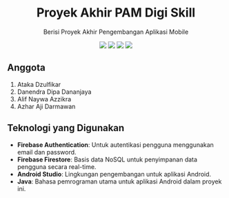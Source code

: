 <h1 align="center">Proyek Akhir PAM Digi Skill</h1>
<p align="center">Berisi Proyek Akhir Pengembangan Aplikasi Mobile</p>

<div align="center">
    <img src="https://img.shields.io/badge/Android-3DDC84?style=for-the-badge&logo=android&logoColor=white">
    <img src="https://img.shields.io/badge/java-%23ED8B00.svg?style=for-the-badge&logo=openjdk&logoColor=white">
    <img src="https://img.shields.io/badge/Gradle-02303A.svg?style=for-the-badge&logo=Gradle&logoColor=white">
    <img src="https://img.shields.io/badge/firebase-a08021?style=for-the-badge&logo=firebase&logoColor=ffcd34">
</div>

## Anggota
1. Ataka Dzulfikar
2. Danendra Dipa Dananjaya
3. Alif Naywa Azzikra
4. Azhar Aji Darmawan

## Teknologi yang Digunakan

- **Firebase Authentication**: Untuk autentikasi pengguna menggunakan email dan password.
- **Firebase Firestore**: Basis data NoSQL untuk penyimpanan data pengguna secara real-time.
- **Android Studio**: Lingkungan pengembangan untuk aplikasi Android.
- **Java**: Bahasa pemrograman utama untuk aplikasi Android dalam proyek ini.